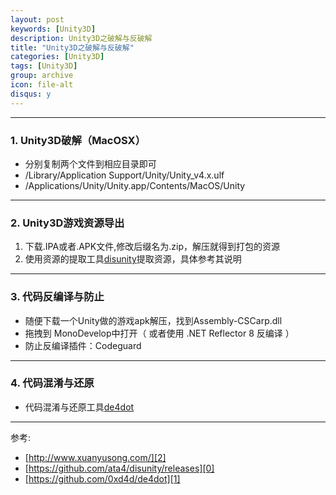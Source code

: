 ```yaml
---
layout: post
keywords: [Unity3D]
description: Unity3D之破解与反破解
title: "Unity3D之破解与反破解"
categories: [Unity3D]
tags: [Unity3D]
group: archive
icon: file-alt
disqus: y
---
```


---

### 1. Unity3D破解（MacOSX）

- 分别复制两个文件到相应目录即可
- /Library/Application Support/Unity/Unity_v4.x.ulf
- /Applications/Unity/Unity.app/Contents/MacOS/Unity

---

### 2. Unity3D游戏资源导出

1. 下载.IPA或者.APK文件,修改后缀名为.zip，解压就得到打包的资源
2. 使用资源的提取工具[disunity][0]提取资源，具体参考其说明

---

### 3. 代码反编译与防止

- 随便下载一个Unity做的游戏apk解压，找到Assembly-CSCarp.dll
- 拖拽到 MonoDevelop中打开（ 或者使用 .NET Reflector 8 反编译 ）
- 防止反编译插件：Codeguard

---

### 4. 代码混淆与还原

- 代码混淆与还原工具[de4dot][1]

---
参考:

- [http://www.xuanyusong.com/][2]
- [https://github.com/ata4/disunity/releases][0]
- [https://github.com/0xd4d/de4dot][1]

[0]: https://github.com/ata4/disunity/releases
[1]: https://github.com/0xd4d/de4dot
[2]: http://www.xuanyusong.com/
